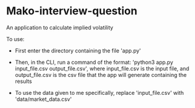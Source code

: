 # Mako-interview-question

An application to calculate implied volatility

To use:

- First enter the directory containing the file 'app.py'

- Then, in the CLI, run a command of the format: 'python3 app.py input_file.csv output_file.csv', where input_file.csv is the input file, and output_file.csv is the csv file that the app will generate containing the results

- To use the data given to me specifically, replace 'input_file.csv' with 'data/market_data.csv'
